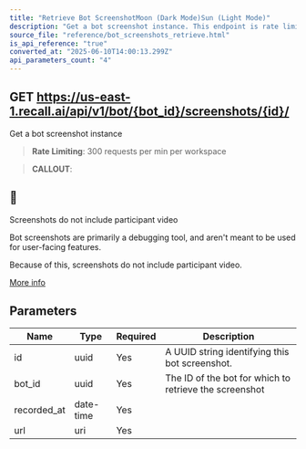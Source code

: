 ```yaml
---
title: "Retrieve Bot ScreenshotMoon (Dark Mode)Sun (Light Mode)"
description: "Get a bot screenshot instance. This endpoint is rate limited to: 300 requests per min per workspace"
source_file: "reference/bot_screenshots_retrieve.html"
is_api_reference: "true"
converted_at: "2025-06-10T14:00:13.299Z"
api_parameters_count: "4"
---
```

## GET https://us-east-1.recall.ai/api/v1/bot/{bot_id}/screenshots/{id}/

Get a bot screenshot instance

> **Rate Limiting**: 300 requests per min per workspace

> **CALLOUT**:

## 📘

Screenshots do not include participant video

Bot screenshots are primarily a debugging tool, and aren't meant to be used for user-facing features.

Because of this, screenshots do not include participant video.

[More info](https://recallai.readme.io/docs/debugging-bots#bot-screenshots)
## Parameters

| Name | Type | Required | Description |
| --- | --- | --- | --- |
| id | uuid | Yes | A UUID string identifying this bot screenshot. |
| bot_id | uuid | Yes | The ID of the bot for which to retrieve the screenshot |
| recorded_at | date-time | Yes |  |
| url | uri | Yes |  |
